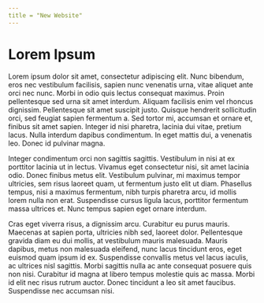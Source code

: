 ```yaml
---
title = "New Website"
---
```


# Lorem Ipsum

Lorem ipsum dolor sit amet, consectetur adipiscing elit. Nunc bibendum, eros nec vestibulum facilisis, sapien nunc venenatis urna, vitae aliquet ante orci nec nunc. Morbi in odio quis lectus consequat maximus. Proin pellentesque sed urna sit amet interdum. Aliquam facilisis enim vel rhoncus dignissim. Pellentesque sit amet suscipit justo. Quisque hendrerit sollicitudin orci, sed feugiat sapien fermentum a. Sed tortor mi, accumsan et ornare et, finibus sit amet sapien. Integer id nisi pharetra, lacinia dui vitae, pretium lacus. Nulla interdum dapibus condimentum. In eget mattis dui, a venenatis leo. Donec id pulvinar magna.

Integer condimentum orci non sagittis sagittis. Vestibulum in nisi at ex porttitor lacinia ut in lectus. Vivamus eget consectetur nisi, sit amet lacinia odio. Donec finibus metus elit. Vestibulum pulvinar, mi maximus tempor ultricies, sem risus laoreet quam, ut fermentum justo elit ut diam. Phasellus tempus, nisi a maximus fermentum, nibh turpis pharetra arcu, id mollis lorem nulla non erat. Suspendisse cursus ligula lacus, porttitor fermentum massa ultrices et. Nunc tempus sapien eget ornare interdum.

Cras eget viverra risus, a dignissim arcu. Curabitur eu purus mauris. Maecenas at sapien porta, ultricies nibh sed, laoreet dolor. Pellentesque gravida diam eu dui mollis, at vestibulum mauris malesuada. Mauris dapibus, metus non malesuada eleifend, nunc lacus tincidunt eros, eget euismod quam ipsum id ex. Suspendisse convallis metus vel lacus iaculis, ac ultrices nisl sagittis. Morbi sagittis nulla ac ante consequat posuere quis non nisi. Curabitur id magna at libero tempus molestie quis ac massa. Morbi id elit nec risus rutrum auctor. Donec tincidunt a leo sit amet faucibus. Suspendisse nec accumsan nisi.
